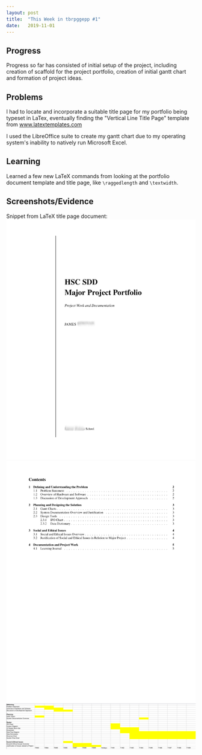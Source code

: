```yaml
---
layout: post
title:  "This Week in tbrpggepp #1"
date:   2019-11-01
---
```

## Progress
Progress so far has consisted of initial setup of the project, including creation of scaffold for the project portfolio, creation of initial gantt chart and formation of project ideas.

## Problems
I had to locate and incorporate a suitable title page for my portfolio being typeset in LaTex, eventually finding the "Vertical Line Title Page" template from www.latextemplates.com

I used the LibreOffice suite to create my gantt chart due to my operating system's inability to natively run Microsoft Excel.

## Learning
Learned a few new LaTeX commands from looking at the portfolio document template and title page, like `\raggedlength` and `\textwidth`.

## Screenshots/Evidence
Snippet from LaTeX title page document:
![title page screenshot](/assets/portfolio_title_page.png)
![table of contents page screenshot](/assets/portfolio_table_of_contents.png)
![Initial Gantt Chart](/assets/gantt_chart_0.png)


